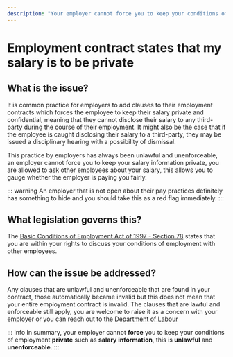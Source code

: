 ```yaml
---
description: "Your employer cannot force you to keep your conditions of employment private such as salary information, this is unlawful and unenforceable."
---
```


# Employment contract states that my salary is to be private

## What is the issue?

It is common practice for employers to add clauses to their employment contracts which forces the employee to keep their salary private and confidential, meaning that they cannot disclose their salary to any third-party during the course of their employment. It might also be the case that if the employee is caught disclosing their salary to a third-party, they may be issued a disciplinary hearing with a possibility of dismissal. 

This practice by employers has always been unlawful and unenforceable, an employer cannot force you to keep your salary information private, you are allowed to ask other employees about your salary, this allows you to gauge whether the employer is paying you fairly.

::: warning
An employer that is not open about their pay practices definitely has something to hide and you should take this as a red flag immediately.
:::

## What legislation governs this?

The [Basic Conditions of Employment Act of 1997 - Section 78](https://lawlibrary.org.za/akn/za/act/1997/75/eng@1997-12-05#chp_Ten__part_C__sec_78) states that you are within your rights to discuss your conditions of employment with other employees.

## How can the issue be addressed?

Any clauses that are unlawful and unenforceable that are found in your contract, those automatically became invalid but this does not mean that your entire employment contract is invalid. The clauses that are lawful and enforceable still apply, you are welcome to raise it as a concern with your employer or you can reach out to the [Department of Labour](https://www.labour.gov.za/Pages/Default.aspx)

::: info
In summary, your employer cannot **force** you to keep your conditions of employment **private** such as **salary information**, this is **unlawful** and **unenforceable**.
:::